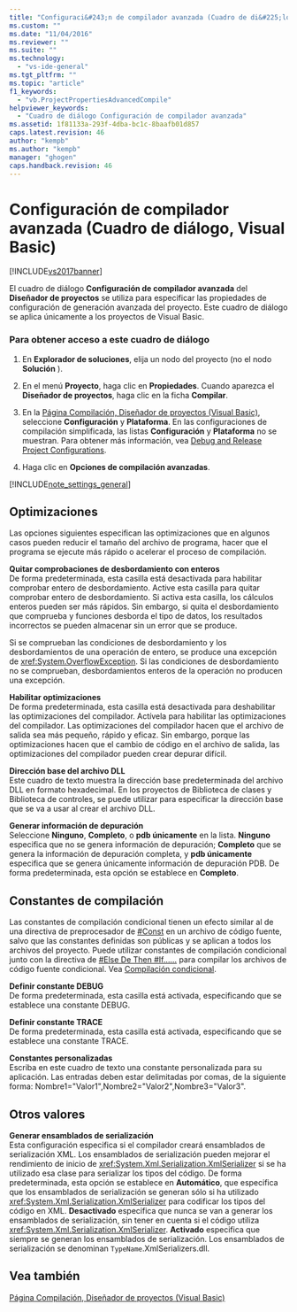 ```yaml
---
title: "Configuraci&#243;n de compilador avanzada (Cuadro de di&#225;logo, Visual Basic) | Microsoft Docs"
ms.custom: ""
ms.date: "11/04/2016"
ms.reviewer: ""
ms.suite: ""
ms.technology: 
  - "vs-ide-general"
ms.tgt_pltfrm: ""
ms.topic: "article"
f1_keywords: 
  - "vb.ProjectPropertiesAdvancedCompile"
helpviewer_keywords: 
  - "Cuadro de diálogo Configuración de compilador avanzada"
ms.assetid: 1f81133a-293f-4dba-bc1c-8baafb01d857
caps.latest.revision: 46
author: "kempb"
ms.author: "kempb"
manager: "ghogen"
caps.handback.revision: 46
---
```

# Configuraci&#243;n de compilador avanzada (Cuadro de di&#225;logo, Visual Basic)
[!INCLUDE[vs2017banner](../../code-quality/includes/vs2017banner.md)]

El cuadro de diálogo **Configuración de compilador avanzada** del **Diseñador de proyectos** se utiliza para especificar las propiedades de configuración de generación avanzada del proyecto.  Este cuadro de diálogo se aplica únicamente a los proyectos de Visual Basic.  
  
### Para obtener acceso a este cuadro de diálogo  
  
1.  En **Explorador de soluciones**, elija un nodo del proyecto \(no el nodo **Solución** \).  
  
2.  En el menú **Proyecto**, haga clic en **Propiedades**.  Cuando aparezca el **Diseñador de proyectos**, haga clic en la ficha **Compilar**.  
  
3.  En la [Página Compilación, Diseñador de proyectos \(Visual Basic\)](../../ide/reference/compile-page-project-designer-visual-basic.md), seleccione **Configuración** y **Plataforma**.  En las configuraciones de compilación simplificada, las listas **Configuración** y **Plataforma** no se muestran.  Para obtener más información, vea [Debug and Release Project Configurations](http://msdn.microsoft.com/es-es/0440b300-0614-4511-901a-105b771b236e).  
  
4.  Haga clic en **Opciones de compilación avanzadas**.  
  
 [!INCLUDE[note_settings_general](../../data-tools/includes/note_settings_general_md.md)]  
  
## Optimizaciones  
 Las opciones siguientes especifican las optimizaciones que en algunos casos pueden reducir el tamaño del archivo de programa, hacer que el programa se ejecute más rápido o acelerar el proceso de compilación.  
  
 **Quitar comprobaciones de desbordamiento con enteros**  
 De forma predeterminada, esta casilla está desactivada para habilitar comprobar entero de desbordamiento.  Active esta casilla para quitar comprobar entero de desbordamiento.  Si activa esta casilla, los cálculos enteros pueden ser más rápidos.  Sin embargo, si quita el desbordamiento que comprueba y funciones desborda el tipo de datos, los resultados incorrectos se pueden almacenar sin un error que se produce.  
  
 Si se comprueban las condiciones de desbordamiento y los desbordamientos de una operación de entero, se produce una excepción de <xref:System.OverflowException>.  Si las condiciones de desbordamiento no se comprueban, desbordamientos enteros de la operación no producen una excepción.  
  
 **Habilitar optimizaciones**  
 De forma predeterminada, esta casilla está desactivada para deshabilitar las optimizaciones del compilador.  Actívela para habilitar las optimizaciones del compilador.  Las optimizaciones del compilador hacen que el archivo de salida sea más pequeño, rápido y eficaz.  Sin embargo, porque las optimizaciones hacen que el cambio de código en el archivo de salida, las optimizaciones del compilador pueden crear depurar difícil.  
  
 **Dirección base del archivo DLL**  
 Este cuadro de texto muestra la dirección base predeterminada del archivo DLL en formato hexadecimal.  En los proyectos de Biblioteca de clases y Biblioteca de controles, se puede utilizar para especificar la dirección base que se va a usar al crear el archivo DLL.  
  
 **Generar información de depuración**  
 Seleccione **Ninguno**, **Completo**, o **pdb únicamente** en la lista.  **Ninguno** especifica que no se genera información de depuración;  **Completo** que se genera la información de depuración completa, y **pdb únicamente** especifica que se genera únicamente información de depuración PDB.  De forma predeterminada, esta opción se establece en **Completo**.  
  
## Constantes de compilación  
 Las constantes de compilación condicional tienen un efecto similar al de una directiva de preprocesador de [\#Const](/dotnet/visual-basic/language-reference/directives/const-directive) en un archivo de código fuente, salvo que las constantes definidas son públicas y se aplican a todos los archivos del proyecto.  Puede utilizar constantes de compilación condicional junto con la directiva de [\#Else De Then \#If……](/dotnet/visual-basic/language-reference/directives/if-then-else-directives) para compilar los archivos de código fuente condicional.  Vea [Compilación condicional](/dotnet/visual-basic/programming-guide/program-structure/conditional-compilation).  
  
 **Definir constante DEBUG**  
 De forma predeterminada, esta casilla está activada, especificando que se establece una constante DEBUG.  
  
 **Definir constante TRACE**  
 De forma predeterminada, esta casilla está activada, especificando que se establece una constante TRACE.  
  
 **Constantes personalizadas**  
 Escriba en este cuadro de texto una constante personalizada para su aplicación.  Las entradas deben estar delimitadas por comas, de la siguiente forma: Nombre1\="Valor1",Nombre2\="Valor2",Nombre3\="Valor3".  
  
## Otros valores  
 **Generar ensamblados de serialización**  
 Esta configuración especifica si el compilador creará ensamblados de serialización XML.  Los ensamblados de serialización pueden mejorar el rendimiento de inicio de <xref:System.Xml.Serialization.XmlSerializer> si se ha utilizado esa clase para serializar los tipos del código.  De forma predeterminada, esta opción se establece en **Automático**, que especifica que los ensamblados de serialización se generan sólo si ha utilizado <xref:System.Xml.Serialization.XmlSerializer> para codificar los tipos del código en XML.  **Desactivado** especifica que nunca se van a generar los ensamblados de serialización, sin tener en cuenta si el código utiliza <xref:System.Xml.Serialization.XmlSerializer>.  **Activado** especifica que siempre se generan los ensamblados de serialización.  Los ensamblados de serialización se denominan `TypeName`.XmlSerializers.dll.  
  
## Vea también  
 [Página Compilación, Diseñador de proyectos \(Visual Basic\)](../../ide/reference/compile-page-project-designer-visual-basic.md)